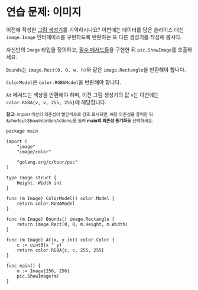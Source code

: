 # 연습 문제: 이미지

이전에 작성한 [그림 생성기](course://%20Methods%20and%20interfaces/Exercise%3A%20Images/task.go)를 기억하시나요? 이번에는 데이터를 담은 슬라이스 대신 `image.Image` 인터페이스를 구현하도록 반환하는 또 다른 생성기를 작성해 봅시다.

자신만의 `Image` 타입을 정의하고, [필수 메서드들](https://go.dev/pkg/image/#Image)을 구현한 뒤 `pic.ShowImage`를 호출하세요.

`Bounds`는 `image.Rect(0, 0, w, h)`와 같은 `image.Rectangle`을 반환해야 합니다.

`ColorModel`은 `color.RGBAModel`을 반환해야 합니다.

`At` 메서드는 색상을 반환해야 하며, 이전 그림 생성기의 값 `v`는 이번에는 `color.RGBA{v, v, 255, 255}`에 해당합니다.

<sub>**참고:** _import_ 섹션의 의존성이 빨간색으로 강조 표시되면, 해당 의존성을 클릭한 뒤 <span class="shortcut">&shortcut:ShowIntentionActions;</span>을 눌러 **main의 의존성 동기화**를 선택하세요.</sub>

<div class="hint" title="가능한 해결 방법 보기">

    package main
    
    import (
    	"image"
    	"image/color"
    
    	"golang.org/x/tour/pic"
    )
    
    type Image struct {
    	Height, Width int
    }
    
    func (m Image) ColorModel() color.Model {
    	return color.RGBAModel
    }
    
    func (m Image) Bounds() image.Rectangle {
    	return image.Rect(0, 0, m.Height, m.Width)
    }
    
    func (m Image) At(x, y int) color.Color {
    	c := uint8(x ^ y)
    	return color.RGBA{c, c, 255, 255}
    }
    
    func main() {
    	m := Image{256, 256}
    	pic.ShowImage(m)
    }
    
</div>